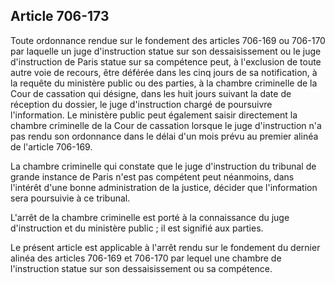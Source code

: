 Article 706-173
----
Toute ordonnance rendue sur le fondement des articles 706-169 ou 706-170 par
laquelle un juge d'instruction statue sur son dessaisissement ou le juge
d'instruction de Paris statue sur sa compétence peut, à l'exclusion de toute
autre voie de recours, être déférée dans les cinq jours de sa notification, à la
requête du ministère public ou des parties, à la chambre criminelle de la Cour
de cassation qui désigne, dans les huit jours suivant la date de réception du
dossier, le juge d'instruction chargé de poursuivre l'information. Le ministère
public peut également saisir directement la chambre criminelle de la Cour de
cassation lorsque le juge d'instruction n'a pas rendu son ordonnance dans le
délai d'un mois prévu au premier alinéa de l'article 706-169.

La chambre criminelle qui constate que le juge d'instruction du tribunal de
grande instance de Paris n'est pas compétent peut néanmoins, dans l'intérêt
d'une bonne administration de la justice, décider que l'information sera
poursuivie à ce tribunal.

L'arrêt de la chambre criminelle est porté à la connaissance du juge
d'instruction et du ministère public ; il est signifié aux parties.

Le présent article est applicable à l'arrêt rendu sur le fondement du dernier
alinéa des articles 706-169 et 706-170 par lequel une chambre de l'instruction
statue sur son dessaisissement ou sa compétence.
